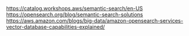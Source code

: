 https://catalog.workshops.aws/semantic-search/en-US
https://opensearch.org/blog/semantic-search-solutions
https://aws.amazon.com/blogs/big-data/amazon-opensearch-services-vector-database-capabilities-explained/
